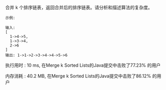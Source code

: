 合并 k 个排序链表，返回合并后的排序链表。请分析和描述算法的复杂度。
```
示例:

输入:
[
  1->4->5,
  1->3->4,
  2->6
]
输出: 1->1->2->3->4->4->5->6
```


执行用时 : 10 ms, 在Merge k Sorted Lists的Java提交中击败了77.23% 的用户

内存消耗 : 40.2 MB, 在Merge k Sorted Lists的Java提交中击败了86.12% 的用户